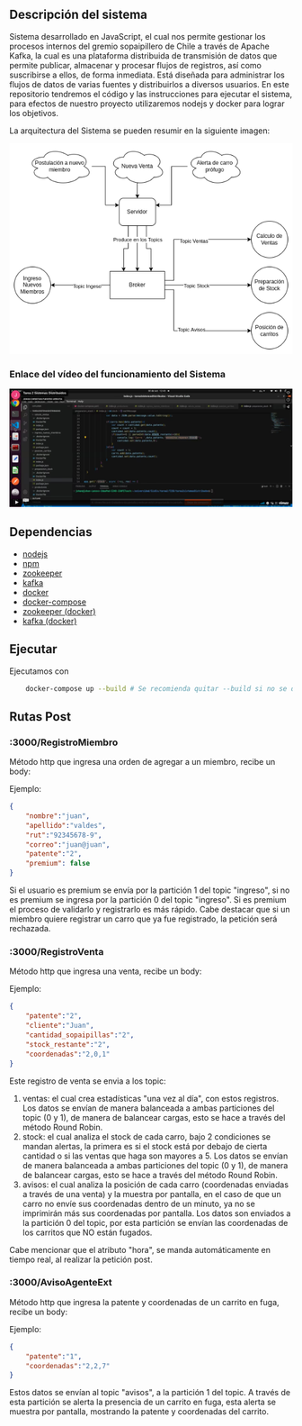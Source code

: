 ## Descripción del sistema

Sistema desarrollado en JavaScript, el cual nos permite gestionar los procesos internos del gremio sopaipillero de Chile a través de Apache Kafka, la cual es una plataforma distribuida de transmisión de datos que permite publicar, almacenar y procesar flujos de registros, así como suscribirse a ellos, de forma inmediata. Está diseñada para administrar los flujos de datos de varias fuentes y distribuirlos a diversos usuarios. En este repositorio tendremos el código y las instrucciones para ejecutar el sistema, para efectos de nuestro proyecto utilizaremos nodejs y docker para lograr los objetivos.

La arquitectura del Sistema se pueden resumir en la siguiente imagen:

![Img](images/arq.png)

### Enlace del vídeo del funcionamiento del Sistema

[![video](images/vimeo.png)](https://player.vimeo.com/video/765446652?h=408acc6a86&amp;badge=0&amp;autopause=0&amp;player_id=0&amp;app_id=58479)

## Dependencias

- [nodejs](https://nodejs.org/es/download/package-manager/)
- [npm](https://docs.npmjs.com/downloading-and-installing-node-js-and-npm)
- [zookeeper](https://zookeeper.apache.org/releases.html)
- [kafka](https://kafka.apache.org/downloads)
- [docker](https://docs.docker.com/engine/install/)
- [docker-compose](https://docs.docker.com/compose/install/)
- [zookeeper (docker)](https://hub.docker.com/r/bitnami/zookeeper)
- [kafka (docker)](https://hub.docker.com/r/bitnami/kafka)


## Ejecutar

Ejecutamos con

```sh
    docker-compose up --build # Se recomienda quitar --build si no se desea rebuilder.
```

## Rutas Post

### :3000/RegistroMiembro
Método http que ingresa una orden de agregar a un miembro, recibe un body:

Ejemplo:

```json
{
    "nombre":"juan", 
    "apellido":"valdes",
    "rut":"92345678-9",
    "correo":"juan@juan",
    "patente":"2",
    "premium": false
}
```
Si el usuario es premium se envía por la partición 1 del topic "ingreso", si no es premium se ingresa por la partición 0 del topic "ingreso". Si es premium el proceso de validarlo y registrarlo es más rápido. Cabe destacar que si un miembro quiere registrar un carro que ya fue registrado, la petición será rechazada.

### :3000/RegistroVenta
Método http que ingresa una venta, recibe un body:

Ejemplo:

```json
{   
    "patente":"2",
    "cliente":"Juan", 
    "cantidad_sopaipillas":"2",
    "stock_restante":"2",
    "coordenadas":"2,0,1" 
}
```
Este registro de venta se envia a los topic:
1. ventas: el cual crea estadísticas "una vez al día", con estos registros. Los datos se envían de manera balanceada a ambas particiones del topic (0 y 1), de manera de balancear cargas, esto se hace a través del método Round Robin.
2. stock: el cual analiza el stock de cada carro, bajo 2 condiciones se mandan alertas, la primera es si el stock está por debajo de cierta cantidad o si las ventas que haga son mayores a 5. Los datos se envían de manera balanceada a ambas particiones del topic (0 y 1), de manera de balancear cargas, esto se hace a través del método Round Robin.
3. avisos: el cual analiza la posición de cada carro (coordenadas enviadas a través de una venta) y la muestra por pantalla, en el caso de que un carro no envíe sus coordenadas dentro de un minuto, ya no se imprimirán más sus coordenadas por pantalla. Los datos son enviados a la partición 0 del topic, por esta partición se envían las coordenadas de los carritos que NO están fugados.

Cabe mencionar que el atributo "hora", se manda automáticamente en tiempo real, al realizar la petición post.

### :3000/AvisoAgenteExt
Método http que ingresa la patente y coordenadas de un carrito en fuga, recibe un body:

Ejemplo:

```json
{   
    "patente":"1",
    "coordenadas":"2,2,7" 
}
```
Estos datos se envían al topic "avisos", a la partición 1 del topic. A través de esta partición se alerta la presencia de un carrito en fuga, esta alerta se muestra por pantalla, mostrando la patente y coordenadas del carrito. 
